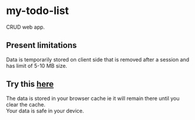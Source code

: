 # my-todo-list
CRUD web app.
## Present limitations
Data is temporarily stored on client side that is removed after a session and has limit of 5-10 MB size.
## Try this <a href="https://main--shimmering-travesseiro-62592e.netlify.app/" target="_blank" >here</a>
The data is stored in your browser cache ie it will remain there until you clear the cache.<br>
Your data is safe in your device. 

